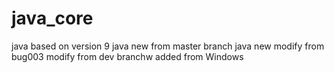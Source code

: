 # java_core
java based on version 9
java new from master branch
java new
modify from bug003
modify from dev branchw
added from Windows

